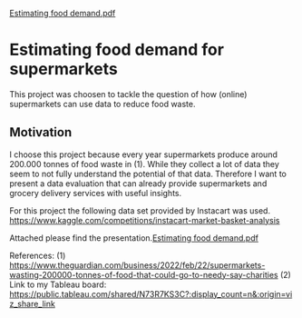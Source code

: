 [Estimating food demand.pdf](https://github.com/heinsakj/mid-project/files/10369448/Estimating.food.demand.pdf)
# Estimating food demand for supermarkets
This project was choosen to tackle the question of how (online) supermarkets can use data to reduce food waste.

## Motivation
I choose this project because every year supermarkets produce around 200.000 tonnes of food waste in (1). While they collect a lot of data they seem to not fully understand the potential of that data. Therefore I want to present a data evaluation that can already provide supermarkets and grocery delivery services with useful insights.

For this project the following data set provided by Instacart was used. https://www.kaggle.com/competitions/instacart-market-basket-analysis

Attached please find the presentation.[Estimating food demand.pdf](https://github.com/heinsakj/mid-project/files/10369448/Estimating.food.demand.pdf)


References:
(1) https://www.theguardian.com/business/2022/feb/22/supermarkets-wasting-200000-tonnes-of-food-that-could-go-to-needy-say-charities
(2) Link to my Tableau board: https://public.tableau.com/shared/N73R7KS3C?:display_count=n&:origin=viz_share_link
